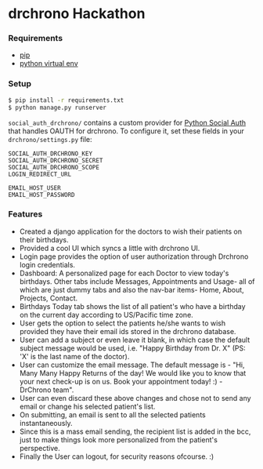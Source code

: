 # drchrono Hackathon

### Requirements
- [pip](https://pip.pypa.io/en/stable/)
- [python virtual env](https://packaging.python.org/installing/#creating-and-using-virtual-environments)

### Setup
``` bash
$ pip install -r requirements.txt
$ python manage.py runserver
```

`social_auth_drchrono/` contains a custom provider for [Python Social Auth](http://psa.matiasaguirre.net/) that handles OAUTH for drchrono. To configure it, set these fields in your `drchrono/settings.py` file:

```
SOCIAL_AUTH_DRCHRONO_KEY
SOCIAL_AUTH_DRCHRONO_SECRET
SOCIAL_AUTH_DRCHRONO_SCOPE
LOGIN_REDIRECT_URL

EMAIL_HOST_USER
EMAIL_HOST_PASSWORD
```

### Features
  - Created a django application for the doctors to wish their patients on their birthdays.
  - Provided a cool UI which syncs a little with drchrono UI.
  - Login page provides the option of user authorization through Drchrono login credentials.
  - Dashboard: A personalized page for each Doctor to view today's birthdays. Other tabs include Messages, Appointments and Usage- all of which are just dummy tabs and also the nav-bar items- Home, About, Projects, Contact.
  - Birthdays Today tab shows the list of all patient's who have a birthday on the current day according to US/Pacific time zone.
  - User gets the option to select the patients he/she wants to wish provided they have their email ids stored in the drchrono database.
  - User can add a subject or even leave it blank, in which case the default subject message would be used, i.e. "Happy Birthday from Dr. X" (PS: 'X' is the last name of the doctor).
  - User can customize the email message. The default message is - "Hi, Many Many Happy Returns of the day! We would like you to know that your next check-up is on us. Book your appointment today! :) - DrChrono team".
  - User can even discard these above changes and chose not to send any email or change his selected patient's list.
  - On submitting, an email is sent to all the selected patients instantaneously.
  - Since this is a mass email sending, the recipient list is added in the bcc, just to make things look more personalized from the patient's perspective.
  - Finally the User can logout, for security reasons ofcourse. :)  
